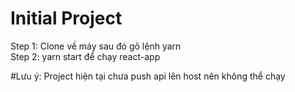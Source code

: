 # Initial Project
Step 1: Clone về máy sau đó gõ lệnh yarn <br>
Step 2: yarn start để chạy react-app

#Lưu ý: Project hiện tại chưa push api lên host nên không thể chạy 
